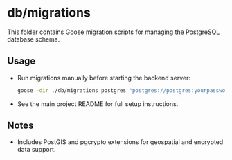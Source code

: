 # db/migrations

This folder contains Goose migration scripts for managing the PostgreSQL database schema.

## Usage
- Run migrations manually before starting the backend server:
  ```bash
  goose -dir ./db/migrations postgres "postgres://postgres:yourpassword@localhost:5432/hiseas?sslmode=disable" up
  ```
- See the main project README for full setup instructions.

## Notes
- Includes PostGIS and pgcrypto extensions for geospatial and encrypted data support.
